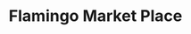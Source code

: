 ---
title: "Flamingo Market Place"
url: /pembroke-pines/flamingo-market-place/
shop: Einkaufszentrum
---